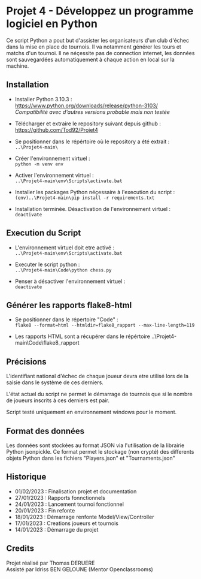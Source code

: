 # Projet 4 - Développez un programme logiciel en Python


Ce script Python a pout but d'assister les organisateurs d'un club d'échec dans la mise en place de tournois. Il va notamment générer les tours et matchs d'un tournoi. Il ne néçessite pas de connection internet, les données sont sauvegardées automatiquement à chaque action en local sur la machine.



## Installation

* Installer Python 3.10.3 :
 https://www.python.org/downloads/release/python-3103/  
  _Compatibilité avec d'autres versions probable mais non testée_

* Télécharger et extraire le repository suivant depuis github :\
https://github.com/Tod92/Projet4

* Se positionner dans le répértoire où le repository a été extrait :\
  `..\Projet4-main\`

* Créer l'environnement virtuel :\
  `python -m venv env`

* Activer l'environnement virtuel :\
  `..\Projet4-main\env\Scripts\activate.bat`

* Installer les packages Python néçessaire à l'execution du script :\
  `(env)..\Projet4-main\pip install -r requirements.txt`

* Installation terminée. Désactivation de l'environnement virtuel :\
  `deactivate`

## Execution du Script

* L'environnement virtuel doit etre activé :\
  `..\Projet4-main\env\Scripts\activate.bat`

* Executer le script python :\
  `..\Projet4-main\Code\python chess.py`


* Penser à désactiver l'environnement virtuel :\
  `deactivate`

## Générer les rapports flake8-html

* Se positionner dans le répertoire "Code" :\
  `flake8 --format=html --htmldir=flake8_rapport --max-line-length=119`

* Les rapports HTML sont a récupérer dans le répértoire ..\Projet4-main\Code\flake8_rapport

## Précisions

L'identifiant national d'échec de chaque joueur devra etre utilisé lors de la saisie dans le système de ces derniers.

L'état actuel du script ne permet le démarrage de tournois que si le nombre de joueurs inscrits à ces derniers est pair.

Script testé uniquement en environnement windows pour le moment.

## Format des données

Les données sont stockées au format JSON via l'utilisation de la librairie Python jsonpickle. Ce format permet le stockage (non crypté) des differents objets Python dans les fichiers "Players.json" et "Tournaments.json"




## Historique

* 01/02/2023 : Finalisation projet et documentation
* 27/01/2023 : Rapports fonnctionnels
* 24/01/2023 : Lancement tournoi fonctionnel
* 20/01/2023 : Fin refonte
* 18/01/2023 : Démarrage renfonte Model/View/Controller
* 17/01/2023 : Creations joueurs et tournois
* 14/01/2023 : Démarrage du projet

## Credits
Projet réalisé par Thomas DERUERE\
Assisté par Idriss BEN GELOUNE (Mentor Openclassrooms)
